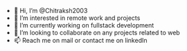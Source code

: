 - 👋 Hi, I’m @Chitraksh2003
- 👀 I’m interested in remote work and projects 
- 🌱 I’m currently working on fullstack development
- 💞️ I’m looking to collaborate on any projects related to web  
- 📫 Reach me on mail or contact me on linkedIn

<!---
Chitraksh2003/Chitraksh2003 is a ✨ special ✨ repository because its `README.md` (this file) appears on your GitHub profile.
You can click the Preview link to take a look at your changes.
--->
